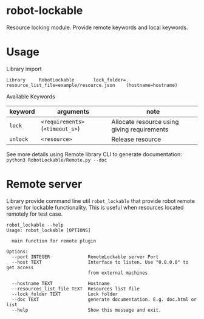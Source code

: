 # robot-lockable

Resource locking module. Provide remote keywords and local keywords.

# Usage
Library import
```
Library     RobotLockable       lock_folder=.   resource_list_file=example/resource.json    (hostname=hostname)
```

Available Keywords

| keyword | arguments | note | 
|---------|----|----|
| `lock` | `<requirements>` (`<timeout_s>`)   | Allocate resource using giving requirements |
| `unlock` | `<resource>` | Release resource |

See more details using Remote library CLI to generate documentation:
`python3 RobotLockable/Remote.py --doc`

# Remote server

Library provide command line util `robot_lockable` that provide robot remote 
server for lockable functionality. 
This is useful when resources located remotely 
for test case.

```
robot_lockable --help
Usage: robot_lockable [OPTIONS]

  main function for remote plugin

Options:
  --port INTEGER              RemoteLockable server Port
  --host TEXT                 Interface to listen. Use "0.0.0.0" to get access
                              from external machines

  --hostname TEXT             Hostname
  --resources_list_file TEXT  Resources list file
  --lock_folder TEXT          Lock folder
  --doc TEXT                  generate documentation. E.g. doc.html or list
  --help                      Show this message and exit.
```